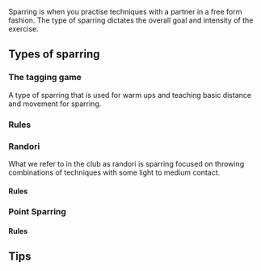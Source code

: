 Sparring is when you practise techniques with a partner in a free form fashion. The type of sparring dictates the overall goal and intensity of the exercise.

## Types of sparring

### The tagging game

A type of sparring that is used for warm ups and teaching basic distance and movement for sparring.

### Rules

### Randori

What we refer to in the club as randori is sparring focused on throwing combinations of techniques with some light to medium contact.

#### Rules

### Point Sparring

#### Rules

## Tips
